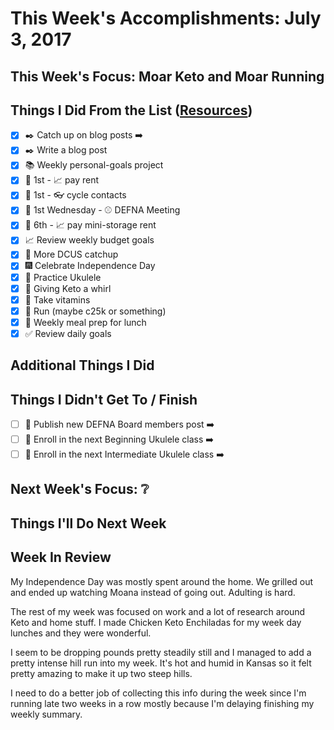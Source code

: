 # This Week's Accomplishments: July 3, 2017

## This Week's Focus: Moar Keto and Moar Running

## Things I Did From the List ([Resources](resources.md))

- [x] :black_nib: Catch up on blog posts :arrow_right:
- [x] :black_nib: Write a blog post
- [x] :books: Weekly personal-goals project
- [x] :calendar: 1st - :chart_with_upwards_trend: pay rent
- [x] :calendar: 1st - :eyeglasses: cycle contacts
- [x] :calendar: 1st Wednesday - :baseball: DEFNA Meeting
- [x] :calendar: 6th - :chart_with_upwards_trend: pay mini-storage rent
- [x] :chart_with_upwards_trend: Review weekly budget goals
- [x] :evergreen_tree: More DCUS catchup
- [x] :fireworks: Celebrate Independence Day
- [x] :guitar: Practice Ukulele
- [x] :muscle: Giving Keto a whirl
- [x] :muscle: Take vitamins
- [x] :running: Run (maybe c25k or something)
- [x] :stew: Weekly meal prep for lunch
- [x] :white_check_mark: Review daily goals

## Additional Things I Did

## Things I Didn't Get To / Finish

- [ ] :calendar: Publish new DEFNA Board members post :arrow_right:
- [ ] :guitar: Enroll in the next Beginning Ukulele class :arrow_right:
- [ ] :guitar: Enroll in the next Intermediate Ukulele class :arrow_right:

## Next Week's Focus: :grey_question:

## Things I'll Do Next Week

## Week In Review

My Independence Day was mostly spent around the home. We grilled out and ended up watching Moana instead of going out. Adulting is hard. 

The rest of my week was focused on work and a lot of research around Keto and home stuff. I made Chicken Keto Enchiladas for my week day lunches and they were wonderful.

I seem to be dropping pounds pretty steadily still and I managed to add a pretty intense hill run into my week. It's hot and humid in Kansas so it felt pretty amazing to make it up two steep hills. 

I need to do a better job of collecting this info during the week since I'm running late two weeks in a row mostly because I'm delaying finishing my weekly summary.
